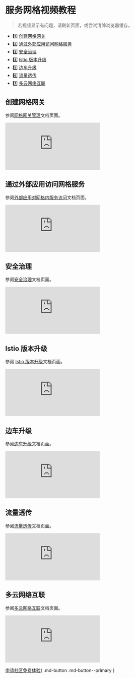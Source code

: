 # 服务网格视频教程

> 若视频显示有问题，请刷新页面，或尝试清除浏览器缓存。

<div class="grid cards" markdown>

- :one: [创建网格网关](#_2)
- :two: [通过外部应用访问网格服务](#_3)
- :three: [安全治理](#_4)
- :four: [Istio 版本升级](#istio)
- :five: [边车升级](#_5)
- :six: [流量透传](#_6)
- :seven: [多云网络互联](#_7)

</div>

## 创建网格网关

参阅[网格网关管理](../mspider/user-guide/gateway-instance/create.md)文档页面。

<div class="responsive-video-container">
<iframe src="https://harbor-test2.cn-sh2.ufileos.com/docs/videos/create-mesh-gateway.mp4" scrolling="no" border="0" frameborder="no" framespacing="0" allowfullscreen="true"> </iframe>
</div>

## 通过外部应用访问网格服务

参阅[外部应用对网格内服务访问](../mspider/user-guide/service-list/out-to-in.md)文档页面。

<div class="responsive-video-container">
<iframe src="https://harbor-test2.cn-sh2.ufileos.com/docs/videos/visit-from-external.mp4" scrolling="no" border="0" frameborder="no" framespacing="0" allowfullscreen="true"> </iframe>
</div>

## 安全治理

参阅[安全治理](../mspider/user-guide/security/README.md)文档页面。

<div class="responsive-video-container">
<iframe src="https://harbor-test2.cn-sh2.ufileos.com/docs/videos/mesh-security.mp4" scrolling="no" border="0" frameborder="no" framespacing="0" allowfullscreen="true"> </iframe>
</div>

## Istio 版本升级

参阅 [Istio 版本升级](../mspider/install/istio-update.md)文档页面。

<div class="responsive-video-container">
<iframe src="https://harbor-test2.cn-sh2.ufileos.com/docs/videos/istio-upgrade.mp4" scrolling="no" border="0" frameborder="no" framespacing="0" allowfullscreen="true"> </iframe>
</div>

## 边车升级

参阅[边车升级](../mspider/install/sidecar-update.md)文档页面。

<div class="responsive-video-container">
<iframe src="https://harbor-test2.cn-sh2.ufileos.com/docs/videos/sidecarup.mp4" scrolling="no" border="0" frameborder="no" framespacing="0" allowfullscreen="true"> </iframe>
</div>

## 流量透传

参阅[流量透传](../mspider/user-guide/sidecar-management/passthrough.md)文档页面。

<div class="responsive-video-container">
<iframe src="https://harbor-test2.cn-sh2.ufileos.com/docs/videos/passthrough.mp4" scrolling="no" border="0" frameborder="no" framespacing="0" allowfullscreen="true"> </iframe>
</div>

## 多云网络互联

参阅[多云网络互联](../mspider/user-guide/multicluster/cluster-interconnect.md)文档页面。

<div class="responsive-video-container">
<iframe src="https://harbor-test2.cn-sh2.ufileos.com/docs/videos/multi-connect.mp4" scrolling="no" border="0" frameborder="no" framespacing="0" allowfullscreen="true"> </iframe>
</div>

[申请社区免费体验](../dce/license0.md){ .md-button .md-button--primary }

